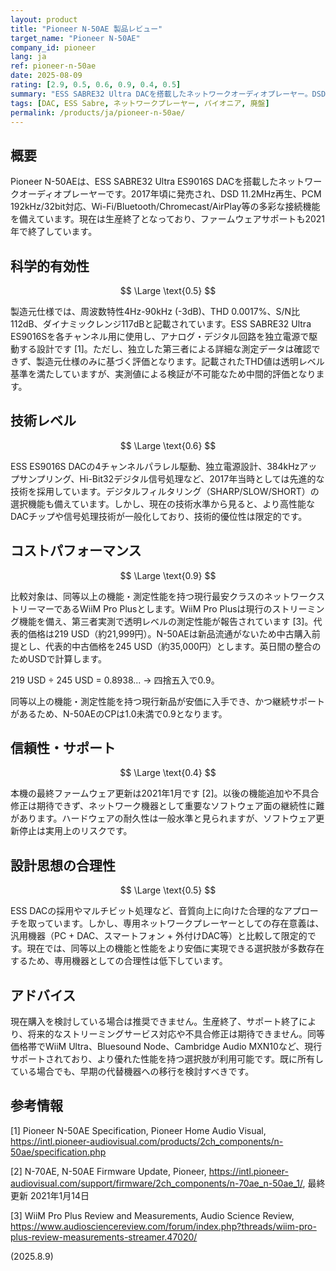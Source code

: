 ```yaml
---
layout: product
title: "Pioneer N-50AE 製品レビュー"
target_name: "Pioneer N-50AE"
company_id: pioneer
lang: ja
ref: pioneer-n-50ae
date: 2025-08-09
rating: [2.9, 0.5, 0.6, 0.9, 0.4, 0.5]
summary: "ESS SABRE32 Ultra DACを搭載したネットワークオーディオプレーヤー。DSD 11.2MHz対応。現在は生産終了で、ファームウェア更新も停止している。現行ではより安価で高性能・高機能な代替が存在する。"
tags: [DAC, ESS Sabre, ネットワークプレーヤー, パイオニア, 廃盤]
permalink: /products/ja/pioneer-n-50ae/
---
```

## 概要

Pioneer N-50AEは、ESS SABRE32 Ultra ES9016S DACを搭載したネットワークオーディオプレーヤーです。2017年頃に発売され、DSD 11.2MHz再生、PCM 192kHz/32bit対応、Wi-Fi/Bluetooth/Chromecast/AirPlay等の多彩な接続機能を備えています。現在は生産終了となっており、ファームウェアサポートも2021年で終了しています。

## 科学的有効性

$$ \Large \text{0.5} $$

製造元仕様では、周波数特性4Hz-90kHz (-3dB)、THD 0.0017%、S/N比112dB、ダイナミックレンジ117dBと記載されています。ESS SABRE32 Ultra ES9016Sを各チャンネル用に使用し、アナログ・デジタル回路を独立電源で駆動する設計です [1]。ただし、独立した第三者による詳細な測定データは確認できず、製造元仕様のみに基づく評価となります。記載されたTHD値は透明レベル基準を満たしていますが、実測値による検証が不可能なため中間的評価となります。

## 技術レベル

$$ \Large \text{0.6} $$

ESS ES9016S DACの4チャンネルパラレル駆動、独立電源設計、384kHzアップサンプリング、Hi-Bit32デジタル信号処理など、2017年当時としては先進的な技術を採用しています。デジタルフィルタリング（SHARP/SLOW/SHORT）の選択機能も備えています。しかし、現在の技術水準から見ると、より高性能なDACチップや信号処理技術が一般化しており、技術的優位性は限定的です。

## コストパフォーマンス

$$ \Large \text{0.9} $$

比較対象は、同等以上の機能・測定性能を持つ現行最安クラスのネットワークストリーマーであるWiiM Pro Plusとします。WiiM Pro Plusは現行のストリーミング機能を備え、第三者実測で透明レベルの測定性能が報告されています [3]。代表的価格は219 USD（約21,999円）。N-50AEは新品流通がないため中古購入前提とし、代表的中古価格を245 USD（約35,000円）とします。英日間の整合のためUSDで計算します。

219 USD ÷ 245 USD = 0.8938... → 四捨五入で0.9。

同等以上の機能・測定性能を持つ現行新品が安価に入手でき、かつ継続サポートがあるため、N-50AEのCPは1.0未満で0.9となります。

## 信頼性・サポート

$$ \Large \text{0.4} $$

本機の最終ファームウェア更新は2021年1月です [2]。以後の機能追加や不具合修正は期待できず、ネットワーク機器として重要なソフトウェア面の継続性に難があります。ハードウェアの耐久性は一般水準と見られますが、ソフトウェア更新停止は実用上のリスクです。

## 設計思想の合理性

$$ \Large \text{0.5} $$

ESS DACの採用やマルチビット処理など、音質向上に向けた合理的なアプローチを取っています。しかし、専用ネットワークプレーヤーとしての存在意義は、汎用機器（PC + DAC、スマートフォン + 外付けDAC等）と比較して限定的です。現在では、同等以上の機能と性能をより安価に実現できる選択肢が多数存在するため、専用機器としての合理性は低下しています。

## アドバイス

現在購入を検討している場合は推奨できません。生産終了、サポート終了により、将来的なストリーミングサービス対応や不具合修正は期待できません。同等価格帯でWiiM Ultra、Bluesound Node、Cambridge Audio MXN10など、現行サポートされており、より優れた性能を持つ選択肢が利用可能です。既に所有している場合でも、早期の代替機器への移行を検討すべきです。

## 参考情報

[1] Pioneer N-50AE Specification, Pioneer Home Audio Visual, https://intl.pioneer-audiovisual.com/products/2ch_components/n-50ae/specification.php

[2] N-70AE, N-50AE Firmware Update, Pioneer, https://intl.pioneer-audiovisual.com/support/firmware/2ch_components/n-70ae_n-50ae_1/, 最終更新 2021年1月14日

[3] WiiM Pro Plus Review and Measurements, Audio Science Review, https://www.audiosciencereview.com/forum/index.php?threads/wiim-pro-plus-review-measurements-streamer.47020/

(2025.8.9)